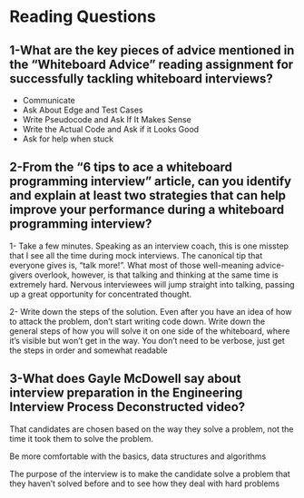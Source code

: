 # Reading Questions

## 1-What are the key pieces of advice mentioned in the “Whiteboard Advice” reading assignment for successfully tackling whiteboard interviews?

* Communicate
* Ask About Edge and Test Cases
* Write Pseudocode and Ask If It Makes Sense
* Write the Actual Code and Ask if it Looks Good
* Ask for help when stuck

## 2-From the “6 tips to ace a whiteboard programming interview” article, can you identify and explain at least two strategies that can help improve your performance during a whiteboard programming interview?

1- Take a few minutes. Speaking as an interview coach, this is one misstep that I see all the time during mock interviews. The canonical tip that everyone gives is, “talk more!”. What most of those well-meaning advice-givers overlook, however, is that talking and thinking at the same time is extremely hard. Nervous interviewees will jump straight into talking, passing up a great opportunity for concentrated thought.

2- Write down the steps of the solution. Even after you have an idea of how to attack the problem, don’t start writing code down. Write down the general steps of how you will solve it on one side of the whiteboard, where it’s visible but won’t get in the way. You don’t need to be verbose, just get the steps in order and somewhat readable

## 3-What does Gayle McDowell say about interview preparation in the Engineering Interview Process Deconstructed video?

That candidates are chosen based on the way they solve a problem, not the time it took them to solve the problem.

Be more comfortable with the basics, data structures and algorithms

The purpose of the interview is to make the candidate solve a problem that they haven’t solved before and to see how they deal with hard problems